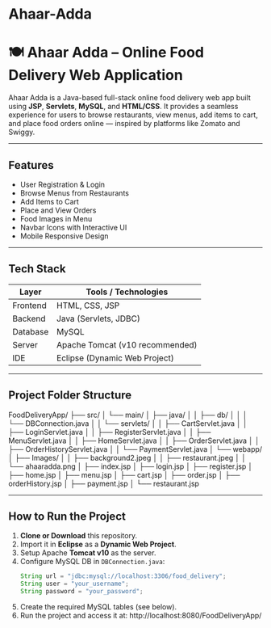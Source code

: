# Ahaar-Adda

# 🍽️ Ahaar Adda – Online Food Delivery Web Application

Ahaar Adda is a Java-based full-stack online food delivery web app built using **JSP**, **Servlets**, **MySQL**, and **HTML/CSS**. It provides a seamless experience for users to browse restaurants, view menus, add items to cart, and place food orders online — inspired by platforms like Zomato and Swiggy.

---

##  Features

-  User Registration & Login
-  Browse Menus from Restaurants
-  Add Items to Cart
-  Place and View Orders
-  Food Images in Menu
-  Navbar Icons with Interactive UI
-  Mobile Responsive Design

---

##  Tech Stack

| Layer       | Tools / Technologies             |
|-------------|----------------------------------|
| Frontend    | HTML, CSS, JSP                   |
| Backend     | Java (Servlets, JDBC)            |
| Database    | MySQL                            |
| Server      | Apache Tomcat (v10 recommended)  |
| IDE         | Eclipse (Dynamic Web Project)    |

---

##  Project Folder Structure

FoodDeliveryApp/
├── src/
│ └── main/
│ ├── java/
│ │ ├── db/
│ │ │ └── DBConnection.java
│ │ └── servlets/
│ │ ├── CartServlet.java
│ │ ├── LoginServlet.java
│ │ ├── RegisterServlet.java
│ │ ├── MenuServlet.java
│ │ ├── HomeServlet.java
│ │ ├── OrderServlet.java
│ │ ├── OrderHistoryServlet.java
│ │ └── PaymentServlet.java
│ └── webapp/
│ ├── Images/
│ │ ├── background2.jpeg
│ │ ├── restaurant.jpeg
│ │ └── ahaaradda.png
│ ├── index.jsp
│ ├── login.jsp
│ ├── register.jsp
│ ├── home.jsp
│ ├── menu.jsp
│ ├── cart.jsp
│ ├── order.jsp
│ ├── orderHistory.jsp
│ ├── payment.jsp
│ └── restaurant.jsp

---

##  How to Run the Project

1. **Clone or Download** this repository.
2. Import it in **Eclipse** as a **Dynamic Web Project**.
3. Setup Apache **Tomcat v10** as the server.
4. Configure MySQL DB in `DBConnection.java`:
   ```java
   String url = "jdbc:mysql://localhost:3306/food_delivery";
   String user = "your_username";
   String password = "your_password";

5. Create the required MySQL tables (see below).
6. Run the project and access it at:
    http://localhost:8080/FoodDeliveryApp/
